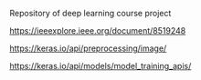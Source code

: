 Repository of deep learning course project

https://ieeexplore.ieee.org/document/8519248

https://keras.io/api/preprocessing/image/ 

https://keras.io/api/models/model_training_apis/
